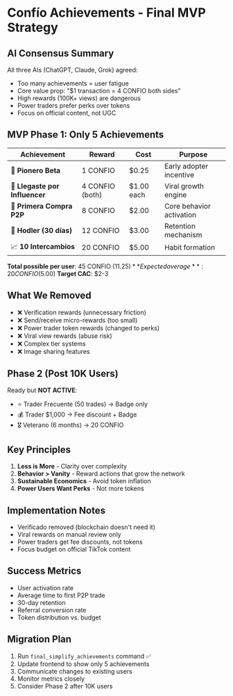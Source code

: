 # Confío Achievements - Final MVP Strategy

## AI Consensus Summary
All three AIs (ChatGPT, Claude, Grok) agreed:
- Too many achievements = user fatigue
- Core value prop: "$1 transaction = 4 CONFIO both sides"
- High rewards (100K+ views) are dangerous
- Power traders prefer perks over tokens
- Focus on official content, not UGC

## MVP Phase 1: Only 5 Achievements

| Achievement | Reward | Cost | Purpose |
|------------|--------|------|---------|
| 🚀 **Pionero Beta** | 1 CONFIO | $0.25 | Early adopter incentive |
| 🎯 **Llegaste por Influencer** | 4 CONFIO (both) | $1.00 each | Viral growth engine |
| 🔄 **Primera Compra P2P** | 8 CONFIO | $2.00 | Core behavior activation |
| 💎 **Hodler (30 días)** | 12 CONFIO | $3.00 | Retention mechanism |
| 📈 **10 Intercambios** | 20 CONFIO | $5.00 | Habit formation |

**Total possible per user**: 45 CONFIO ($11.25)
**Expected average**: 20 CONFIO ($5.00)
**Target CAC**: $2-3

## What We Removed
- ❌ Verification rewards (unnecessary friction)
- ❌ Send/receive micro-rewards (too small)
- ❌ Power trader token rewards (changed to perks)
- ❌ Viral view rewards (abuse risk)
- ❌ Complex tier systems
- ❌ Image sharing features

## Phase 2 (Post 10K Users)
Ready but **NOT ACTIVE**:
- ⭐ Trader Frecuente (50 trades) → Badge only
- 💰 Trader $1,000 → Fee discount + Badge
- 🎖️ Veterano (6 months) → 20 CONFIO

## Key Principles
1. **Less is More** - Clarity over complexity
2. **Behavior > Vanity** - Reward actions that grow the network
3. **Sustainable Economics** - Avoid token inflation
4. **Power Users Want Perks** - Not more tokens

## Implementation Notes
- Verificado removed (blockchain doesn't need it)
- Viral rewards on manual review only
- Power traders get fee discounts, not tokens
- Focus budget on official TikTok content

## Success Metrics
- User activation rate
- Average time to first P2P trade
- 30-day retention
- Referral conversion rate
- Token distribution vs. budget

## Migration Plan
1. Run `final_simplify_achievements` command ✅
2. Update frontend to show only 5 achievements
3. Communicate changes to existing users
4. Monitor metrics closely
5. Consider Phase 2 after 10K users